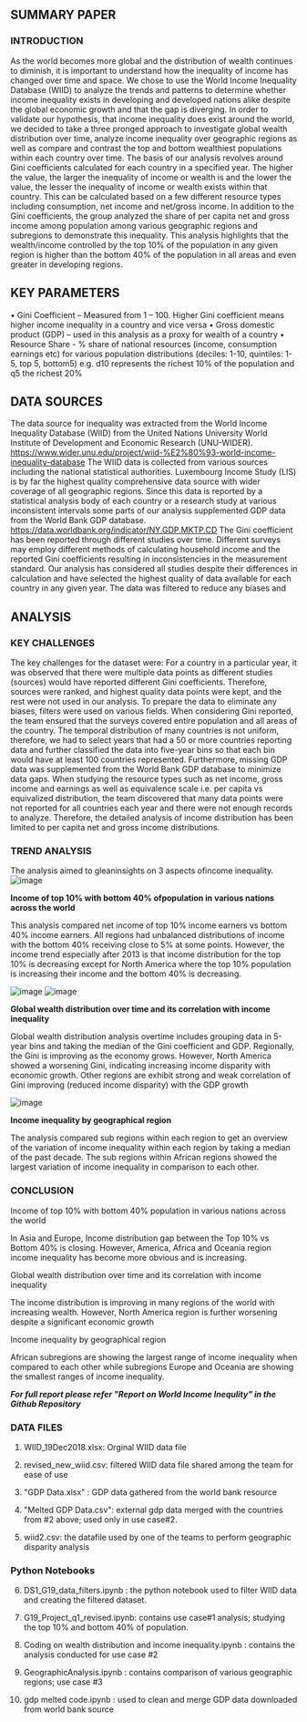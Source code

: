 ## SUMMARY PAPER 
### INTRODUCTION 
As the world becomes more global and the distribution of wealth continues to diminish, it is important to understand how the inequality of income has changed over time and space. We chose to use the World Income Inequality Database (WIID) to analyze the trends and patterns to determine whether income inequality exists in developing and developed nations alike despite the global economic growth and that the gap is diverging.
In order to validate our hypothesis, that income inequality does exist around the world, we decided to take a three pronged approach to investigate global wealth distribution over time, analyze income inequality over geographic regions as well as compare and contrast the top and bottom wealthiest populations within each country over time.
The basis of our analysis revolves around Gini coefficients calculated for each country in a specified year. The higher the value, the larger the inequality of income or wealth is and the lower the value, the lesser the inequality of income or wealth exists within that country. This can be calculated based on a few different resource types including consumption, net income and net/gross income.
In addition to the Gini coefficients, the group analyzed the share of per capita net and gross income among population among various geographic regions and subregions to demonstrate this inequality. This analysis highlights that the wealth/income controlled by the top 10% of the population in any given region is higher than the bottom 40% of the population in all areas and even greater in developing regions.

## KEY PARAMETERS
• Gini Coefficient – Measured from 1 – 100. Higher Gini coefficient means higher income inequality in a country and vice versa
• Gross domestic product (GDP) – used in this analysis as a proxy for wealth of a country
• Resource Share - % share of national resources (income, consumption earnings etc) for various population distributions (deciles: 1-10, quintiles: 1-5, top 5, bottom5) e.g. d10   represents the richest 10% of the population and q5 the richest 20%

## DATA SOURCES
The data source for inequality was extracted from the World Income Inequality Database (WIID) from the United Nations University World Institute of Development and Economic Research (UNU-WIDER).
https://www.wider.unu.edu/project/wiid-%E2%80%93-world-income-inequality-database
The WIID data is collected from various sources including the national statistical authorities. Luxembourg Income Study (LIS) is by far the highest quality comprehensive data source with wider coverage of all geographic regions. Since this data is reported by a statistical analysis body of each country or a research study at various inconsistent intervals some parts of our analysis supplemented GDP data from the World Bank GDP database.
https://data.worldbank.org/indicator/NY.GDP.MKTP.CD
The Gini coefficient has been reported through different studies over time. Different surveys may employ different methods of calculating household income and the reported Gini coefficients resulting in inconsistencies in the measurement standard. Our analysis has considered all studies despite their differences in calculation and have selected the highest quality of data available for each country in any given year. The data was filtered to reduce any biases and

## ANALYSIS 
### KEY CHALLENGES
The key challenges for the dataset were:
For a country in a particular year, it was observed that there were multiple data points as different studies (sources) would have reported different Gini coefficients. Therefore, sources were ranked, and highest quality data points were kept, and the rest were not used in our analysis. To prepare the data to eliminate any biases, filters were used on various fields. When considering Gini reported, the team ensured that the surveys covered entire population and all areas of the country.
The temporal distribution of many countries is not uniform, therefore, we had to select years that had a 50 or more countries reporting data and further classified the data into five-year bins so that each bin would have at least 100 countries represented. Furthermore, missing GDP data was supplemented from the World Bank GDP database to minimize data gaps.
When studying the resource types such as net income, gross income and earnings as well as equivalence scale i.e. per capita vs equivalized distribution, the team discovered that many data points were not reported for all countries each year and there were not enough records to analyze. Therefore, the detailed analysis of income distribution has been limited to per capita net and gross income distributions.

### TREND ANALYSIS
The analysis aimed to gleaninsights on 3 aspects ofincome inequality.
![image](https://user-images.githubusercontent.com/73985225/114605962-488c4580-9cb8-11eb-85e5-af5904040e60.png)

**Income  of  top 10%  with  bottom 40% ofpopulation  in  various  nations  across  the  world**

This analysis compared net income of top 10% income earners vs bottom 40% income earners. All regions had unbalanced distributions of income with the bottom 40% receiving close to 5% at some points. However, the income trend especially after 2013 is that income distribution for the top 10% is decreasing except for North America where the top 10% population is increasing their income and the bottom 40% is decreasing.

![image](https://user-images.githubusercontent.com/73985225/114606315-c2243380-9cb8-11eb-9a4a-eef8df4b09bf.png) ![image](https://user-images.githubusercontent.com/73985225/114606594-162f1800-9cb9-11eb-8843-2bb2e0f24862.png)

**Global wealth distribution over time and its correlation with income inequality**

Global wealth distribution analysis overtime includes grouping data in 5-year bins and taking the median of the Gini coefficient and GDP. Regionally, the Gini is improving as the economy grows. However, North America showed a worsening Gini, indicating increasing income disparity with economic growth. Other regions are exhibit strong and weak correlation of Gini improving (reduced income disparity) with the GDP growth

![image](https://user-images.githubusercontent.com/73985225/114606663-2cd56f00-9cb9-11eb-9486-d67d72dcf740.png)

**Income inequality by geographical region**

The analysis compared sub regions within each region to get an overview of the variation of income inequality within each region by taking a median of the past decade. The sub regions within African regions showed the largest variation of income inequality in comparison to each other.

### CONCLUSION
Income of top 10% with bottom 40% population in various nations across the world

In Asia and Europe, Income distribution gap between the Top 10% vs Bottom 40% is closing. However, America, Africa and Oceania region income inequality has become more obvious and is increasing.

Global wealth distribution over time and its correlation with income inequality

The income distribution is improving in many regions of the world with increasing wealth. However, North America region is further worsening despite a significant economic growth

Income inequality by geographical region

African subregions are showing the largest range of income inequality when compared to each other while subregions Europe and Oceania are showing the smallest ranges of income inequality.

***For full report please refer "Report on World Income Inequlity" in the Github Repository***

### DATA FILES 

1. WIID_19Dec2018.xlsx: Orginal WIID data file

2. revised_new_wiid.csv: filtered WIID data file shared among the team for ease of use

3. "GDP Data.xlsx" : GDP data gathered from the world bank resource

4. "Melted GDP Data.csv": external gdp data merged with the countries from #2 above; used only in use case#2.

5. wiid2.csv: the datafile used by one of the teams to perform geographic disparity analysis

### Python Notebooks 

6. DS1_G19_data_filters.ipynb : the python notebook used to filter WIID data and creating the filtered dataset.

7. G19_Project_q1_revised.ipynb: contains use case#1 analysis; studying the top 10% and bottom 40% of population.

8. Coding on wealth distribution and income inequality.ipynb : contains the analysis conducted for use case #2

9. GeographicAnalysis.ipynb : contains comparison of various geographic regions; use case #3

10. gdp melted code.ipynb : used to clean and merge GDP data downloaded from world bank source


